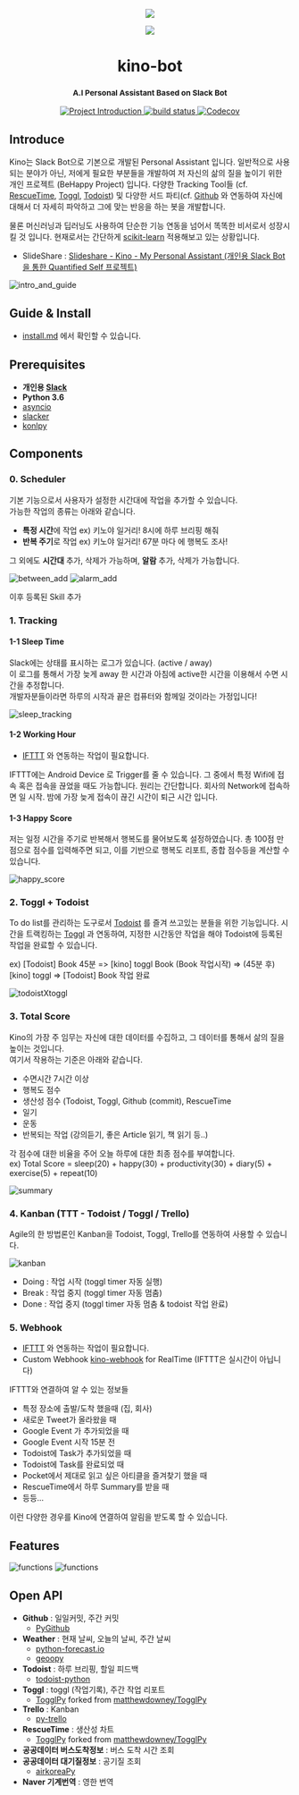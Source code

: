 <p align="center">
  <img src="images/qs.gif">
</p>
<p align="center">
  <img src="images/kino.png" style="inline">
</p>

<h1 align="center"> kino-bot </h1>
<h3 align="center">
  <sup><strong>
    A.I Personal Assistant Based on Slack Bot
  </strong></sup>
</h3>

<p align="center">
  <a href="https://github.com/DongjunLee/kino-bot">
    <img src="https://img.shields.io/badge/Quantified%20Self-Slack%20Bot-brightgreen.svg" alt="Project Introduction">
  </a>
  <a href="https://travis-ci.org/badges/shields">
    <img src="https://travis-ci.org/DongjunLee/kino-bot.svg?branch=master" alt="build status">
  </a>
  <a href="https://codecov.io/gh/DongjunLee/stalker-bot">
    <img src="https://codecov.io/gh/DongjunLee/kino-bot/branch/master/graph/badge.svg" alt="Codecov" />
  </a>
</p>

## Introduce
 
 Kino는 Slack Bot으로 기본으로 개발된 Personal Assistant 입니다. 일반적으로 사용되는 분야가 아닌, 저에게 필요한 부분들을 개발하여 저 자신의 삶의 질을 높이기 위한 개인 프로젝트 (BeHappy Project) 입니다. 다양한 Tracking Tool들 (cf. [RescueTime](https://www.rescuetime.com/), [Toggl](https://toggl.com/), [Todoist](https://www.todoist.com/)) 및 다양한 서드 파티(cf. [Github](https://github.com/) 와 연동하여 자신에 대해서 더 자세히 파악하고 그에 맞는 반응을 하는 봇을 개발합니다. 
 
 물론 머신러닝과 딥러닝도 사용하여 단순한 기능 연동을 넘어서 똑똑한 비서로서 성장시킬 것 입니다. 현재로서는 간단하게 [scikit-learn](http://scikit-learn.org/stable/) 적용해보고 있는 상황입니다.
 
  
 - SlideShare : [Slideshare - Kino - My Personal Assistant (개인용 Slack Bot을 통한 Quantified Self 프로젝트)](https://www.slideshare.net/DongJunLee6/kino-my-personal-assistant-slack-bot-quantified-self)

![intro_and_guide](images/intro_and_guide.png)

## Guide & Install

- [install.md](install.md) 에서 확인할 수 있습니다.

## Prerequisites

- **개인용 [Slack](https://slack.com/)**
- **Python 3.6**
- [asyncio](https://docs.python.org/3/library/asyncio.html)
- [slacker](https://github.com/os/slacker)
- [konlpy](http://konlpy.org/en/v0.4.4/)


## Components

### 0. Scheduler

기본 기능으로서 사용자가 설정한 시간대에 작업을 추가할 수 있습니다.  
가능한 작업의 종류는 아래와 같습니다.

- **특정 시간**에 작업 ex) 키노야 일거리! 8시에 하루 브리핑 해줘
- **반복 주기**로 작업 ex) 키노야 일거리! 67분 마다 에 행복도 조사!

그 외에도 **시간대** 추가, 삭제가 가능하며, **알람** 추가, 삭제가 가능합니다.

![between_add](images/between_add.png)
![alarm_add](images/alarm_add.png)

이후 등록된 Skill 추가

### 1. Tracking

#### 1-1 Sleep Time

Slack에는 상태를 표시하는 로그가 있습니다. (active / away)  
이 로그를 통해서 가장 늦게 away 한 시간과 아침에 active한 시간을 이용해서 수면 시간을 추정합니다.  
개발자분들이라면 하루의 시작과 끝은 컴퓨터와 함께일 것이라는 가정입니다!

![sleep_tracking](images/sleep_tracking.png)

#### 1-2 Working Hour
- [IFTTT](https://ifttt.com) 와 연동하는 작업이 필요합니다.

IFTTT에는 Android Device 로 Trigger를 줄 수 있습니다. 그 중에서 특정 Wifi에 접속 혹은 접속을 끊었을 때도 가능합니다. 원리는 간단합니다. 회사의 Network에 접속하면 일 시작. 밤에 가장 늦게 접속이 끊긴 시간이 퇴근 시간 입니다.

#### 1-3 Happy Score

저는 일정 시간을 주기로 반복해서 행복도를 물어보도록 설정하였습니다. 총 100점 만점으로 점수를 입력해주면 되고, 이를 기반으로 행복도 리포트, 종합 점수등을 계산할 수 있습니다. 

![happy_score](images/happy_score.png)

### 2. Toggl + Todoist

To do list를 관리하는 도구로서 [Todoist](https://ko.todoist.com/) 를 즐겨 쓰고있는 분들을 위한 기능입니다. 시간을 트랙킹하는 [Toggl](https://toggl.com/) 과 연동하여, 지정한 시간동안 작업을 해야 Todoist에 등록된 작업을 완료할 수 있습니다. 

ex) [Todoist] Book 45분 => [kino] toggl Book (Book 작업시작) => (45분 후) [kino] toggl => [Todoist] Book 작업 완료 

![todoistXtoggl](images/todoistXtoggl.png)

### 3. Total Score

Kino의 가장 주 임무는 자신에 대한 데이터를 수집하고, 그 데이터를 통해서 삶의 질을 높이는 것입니다.  
여기서 작용하는 기준은 아래와 같습니다.  

- 수면시간 7시간 이상
- 행복도 점수
- 생산성 점수 (Todoist, Toggl, Github (commit), RescueTime
- 일기
- 운동
- 반복되는 작업 (강의듣기, 좋은 Article 읽기, 책 읽기 등..)

각 점수에 대한 비율을 주어 오늘 하루에 대한 최종 점수를 부여합니다.  
ex) Total Score = sleep(20) + happy(30) + productivity(30) + diary(5) + exercise(5) + repeat(10)

![summary](images/summary.png)

### 4. Kanban (TTT - Todoist / Toggl / Trello)

Agile의 한 방법론인 Kanban을 Todoist, Toggl, Trello를 연동하여 사용할 수 있습니다.

![kanban](images/kanban_board1.png)

- Doing : 작업 시작 (toggl timer 자동 실행)
- Break : 작업 중지 (toggl timer 자동 멈춤)
- Done : 작업 중지 (toggl timer 자동 멈춤 & todoist 작업 완료)

### 5. Webhook
- [IFTTT](https://ifttt.com) 와 연동하는 작업이 필요합니다.
- Custom Webhook [kino-webhook](https://github.com/DongjunLee/kino-webhook) for RealTime (IFTTT은 실시간이 아닙니다)

IFTTT와 연결하여 알 수 있는 정보들

- 특정 장소에 출발/도착 했을때 (집, 회사)
- 새로운 Tweet가 올라왔을 때
- Google Event 가 추가되었을 때
- Google Event 시작 15분 전
- Todoist에 Task가 추가되었을 때
- Todoist에 Task를 완료되었 때
- Pocket에서 제대로 읽고 싶은 아티클을 즐겨찾기 했을 때
- RescueTime에서 하루 Summary를 받을 때 
- 등등...

이런 다양한 경우를 Kino에 연결하여 알림을 받도록 할 수 있습니다. 

## Features

![functions](images/functions1.png)
![functions](images/functions2.png)

## Open API

- **Github** : 일일커밋, 주간 커밋
	- [PyGithub](https://github.com/PyGithub/PyGithub)
- **Weather** : 현재 날씨, 오늘의 날씨, 주간 날씨
	- [python-forecast.io](https://github.com/ZeevG/python-forecast.io)
	- [geoopy](https://github.com/geopy/geopy)
- **Todoist** : 하루 브리핑, 할일 피드백
	- [todoist-python](https://github.com/Doist/todoist-python)
- **Toggl** : toggl (작업기록), 주간 작업 리포트
	- [TogglPy](https://github.com/DongjunLee/TogglPy) forked from [matthewdowney/TogglPy](https://github.com/matthewdowney/TogglPy)
- **Trello** : Kanban
	- [py-trello](https://github.com/sarumont/py-trello)
- **RescueTime** : 생산성 차트
	- [TogglPy](https://github.com/DongjunLee/TogglPy) forked from [matthewdowney/TogglPy](https://github.com/matthewdowney/TogglPy)
- **공공데이터 버스도착정보** : 버스 도착 시간 조회
- **공공데이터 대기질정보** : 공기질 조회
	- [airkoreaPy](https://github.com/DongjunLee/airkoreaPy)
- **Naver 기계번역** : 영한 번역